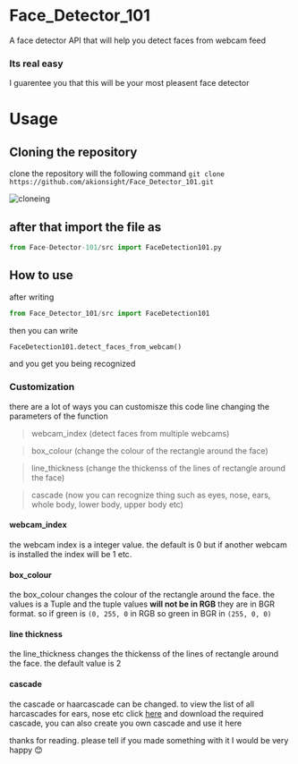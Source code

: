 # Face_Detector_101
A face detector API that will help you detect faces from webcam feed 

### Its real easy
I guarentee you that this will be your most pleasent face detector


# Usage

## Cloning the repository

clone the repository will the following command
```git clone https://github.com/akionsight/Face_Detector_101.git```

![cloneing](https://github.com/akionsight/Face-Detector-101/blob/master/github/cloneing.gif)

## after that import the file as

```python 
from Face-Detector-101/src import FaceDetection101.py
```

## How to use 
after writing 
```python 
from Face_Detector_101/src import FaceDetection101
```

then you can write 

```python 
FaceDetection101.detect_faces_from_webcam()
```
and you get you being recognized

### Customization

there are a lot of ways you can customisze this code line changing the parameters of the function 

> webcam_index (detect faces from multiple webcams)

> box_colour (change the colour of the rectangle around the face)

> line_thickness (change the thickenss of the lines of rectangle around the face)

> cascade (now you can recognize thing such as eyes, nose, ears, whole body, lower body, upper body etc)

#### webcam_index

the webcam index is a integer value. the default is 0 but if another webcam is installed the index will be 1 etc. 

#### box_colour 

the box_colour changes the colour of the rectangle around the face. the values is a Tuple and the tuple values **will not be in RGB** they are in BGR format.
so if green is `(0, 255, 0` in RGB
so green in BGR in `(255, 0, 0)`

#### line thickness
the line_thickness changes the thickenss of the lines of rectangle around the face. the default value is 2

#### cascade
the cascade or haarcascade can be changed. to view the list of all harcascades for ears, nose etc click [here](https://github.com/opencv/opencv/tree/master/data/haarcascades) and download the required cascade, you can also create you own cascade and use it here



thanks for reading. please tell if you made something with it I would be very happy 😊
